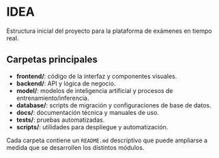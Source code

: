 # IDEA

Estructura inicial del proyecto para la plataforma de exámenes en tiempo real.

## Carpetas principales

- **frontend/**: código de la interfaz y componentes visuales.
- **backend/**: API y lógica de negocio.
- **model/**: modelos de inteligencia artificial y procesos de entrenamiento/inferencia.
- **database/**: scripts de migración y configuraciones de base de datos.
- **docs/**: documentación técnica y manuales de uso.
- **tests/**: pruebas automatizadas.
- **scripts/**: utilidades para despliegue y automatización.

Cada carpeta contiene un `README.md` descriptivo que puede ampliarse a medida que se desarrollen los distintos módulos.

